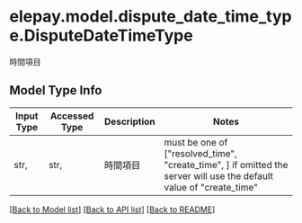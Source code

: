 # elepay.model.dispute_date_time_type.DisputeDateTimeType

時間項目

## Model Type Info
Input Type | Accessed Type | Description | Notes
------------ | ------------- | ------------- | -------------
str,  | str,  | 時間項目 | must be one of ["resolved_time", "create_time", ] if omitted the server will use the default value of "create_time"

[[Back to Model list]](../../README.md#documentation-for-models) [[Back to API list]](../../README.md#documentation-for-api-endpoints) [[Back to README]](../../README.md)

